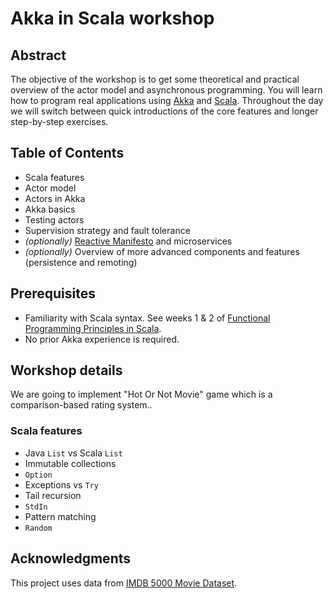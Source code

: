 # Akka in Scala workshop

## Abstract
The objective of the workshop is to get some theoretical and practical overview of the actor model and asynchronous programming. You will learn how to program real applications using [Akka](http://akka.io/) and [Scala](https://www.scala-lang.org/). Throughout the day we will switch between quick introductions of the core features and longer step-by-step exercises.

## Table of Contents
  * Scala features
  * Actor model
  * Actors in Akka
  * Akka basics
  * Testing actors
  * Supervision strategy and fault tolerance
  * *(optionally)* [Reactive Manifesto](http://www.reactivemanifesto.org/) and microservices
  * *(optionally)* Overview of more advanced components and features  (persistence and remoting)

## Prerequisites
  * Familiarity with Scala syntax. See weeks 1 & 2 of [Functional Programming Principles in Scala](https://www.coursera.org/course/progfun).
  * No prior Akka experience is required.

## Workshop details
 
We are going to implement "Hot Or Not Movie" game which is a comparison-based rating system..
 
### Scala features
  * Java `List` vs Scala `List`
  * Immutable collections
  * `Option`
  * Exceptions vs `Try` 
  * Tail recursion
  * `StdIn`
  * Pattern matching
  * `Random`

## Acknowledgments
This project uses data from [IMDB 5000 Movie Dataset](https://www.kaggle.com/deepmatrix/imdb-5000-movie-dataset).
